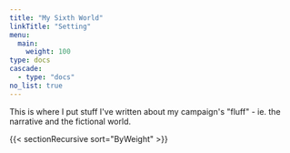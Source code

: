 ```yaml
---
title: "My Sixth World"
linkTitle: "Setting"
menu:
  main:
    weight: 100
type: docs
cascade:
  - type: "docs"
no_list: true
---
```


This is where I put stuff I've written about my campaign's "fluff" - ie. the narrative and the fictional world.

{{< sectionRecursive sort="ByWeight" >}}
 